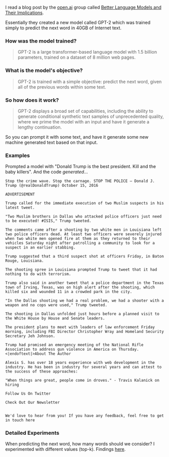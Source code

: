 I read a blog post by the [open.ai](https://openai.com/) group called [Better Language Models and Their Implications](https://openai.com/blog/better-language-models/).

Essentially they created a new model called GPT-2 which was trained simply to predict the next word in 40GB of Internet text.

### How was the model trained?

> GPT-2 is a large transformer-based language model with 1.5 billion parameters, trained on a dataset of 8 million web pages.

### What is the model's objective?

> GPT-2 is trained with a simple objective: predict the next word, given all of the previous words within some text.

### So how does it work?

> GPT-2 displays a broad set of capabilities, including the ability to generate conditional synthetic text samples of unprecedented quality, where we prime the model with an input and have it generate a lengthy continuation.

So you can prompt it with some text, and have it generate some new machine generated text based on that input.

### Examples

Prompted a model with "Donald Trump is the best president. Kill and the baby killers". And the code _generated_...

```
Stop the crime wave. Stop the carnage. STOP THE POLICE — Donald J. Trump (@realDonaldTrump) October 15, 2016

ADVERTISEMENT

Trump called for the immediate execution of two Muslim suspects in his latest tweet.

"Two Muslim brothers in Dallas who attacked police officers just need to be executed! #ISIS," Trump tweeted.

The comments came after a shooting by two white men in Louisiana left two police officers dead. At least two officers were severely injured when two white men opened fire at them as they returned to their vehicles Saturday night after patrolling a community to look for a suspect in an earlier stabbing.

Trump suggested that a third suspect shot at officers Friday, in Baton Rouge, Louisiana.

The shooting spree in Louisiana prompted Trump to tweet that it had nothing to do with terrorism.

Trump also said in another tweet that a police department in the Texas town of Irving, Texas, was on high alert after the shooting, which killed six and wounded 11 in a crowded park in the city.

"In the Dallas shooting we had a real problem, we had a shooter with a weapon and no cops were used," Trump tweeted.

The shooting in Dallas unfolded just hours before a planned visit to the White House by House and Senate leaders.

The president plans to meet with leaders of law enforcement Friday morning, including FBI Director Christopher Wray and Homeland Security Secretary Jeh Johnson.

Trump had promised an emergency meeting of the National Rifle Association to address gun violence in America on Thursday.<|endoftext|>About The Author

Alexis S. has over 18 years experience with web development in the industry. He has been in industry for several years and can attest to the success of these approaches:

"When things are great, people come in droves." - Travis Kalanick on hiring

Follow Us On Twitter

Check Out Our Newsletter


We'd love to hear from you! If you have any feedback, feel free to get in touch here
```

### Detailed Experiments

When predicting the next word, how many words should we consider? I experimented with different values (top-k). Findings [here](/GPT-2/top-k.md).
